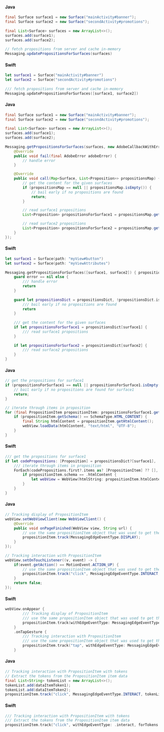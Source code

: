 <Variant platform="android" function="updatepropositionsforsurfaces" repeat="2"/>

#### Java

```java
final Surface surface1 = new Surface("mainActivity#banner");
final Surface surface2 = new Surface("secondActivity#promotions");
 
final List<Surface> surfaces = new ArrayList<>();
surfaces.add(surface1);
surfaces.add(surface2);
 
// fetch propositions from server and cache in-memory
Messaging.updatePropositionsForSurfaces(surfaces)
```

<Variant platform="ios" function="updatepropositionsforsurfaces" repeat="2"/>

#### Swift

```swift
let surface1 = Surface("mainActivity#banner")
let surface2 = Surface("secondActivity#promotions")
 
/// fetch propositions from server and cache in-memory
Messaging.updatePropositionsForSurfaces([surface1, surface2])
```

<Variant platform="android" function="getpropositionsforsurfaces" repeat="2"/>

#### Java

```java
final Surface surface1 = new Surface("mainActivity#banner");
final Surface surface2 = new Surface("secondActivity#promotions");
 
final List<Surface> surfaces = new ArrayList<>();
surfaces.add(surface1);
surfaces.add(surface2);
 
Messaging.getPropositionsForSurfaces(surfaces, new AdobeCallbackWithError<Map<Surface, List<Proposition>>>() {
    @Override
    public void fail(final AdobeError adobeError) {
        // handle error
    }

    @Override
    public void call(Map<Surface, List<Proposition>> propositionsMap) {
        // get the content for the given surfaces
        if (propositionsMap == null || propositionsMap.isEmpty()) {
            // bail early if no propositions are found
            return;
        }

        // read surface1 propositions
        List<Proposition> propositionsForSurface1 = propositionsMap.get(surface1);

        // read surface2 propositions
        List<Proposition> propositionsForSurface2 = propositionsMap.get(surface2);
    }
});
```

<Variant platform="ios" function="getpropositionsforsurfaces" repeat="2"/>

#### Swift

```swift
let surface1 = Surface(path: "myView#button")
let surface2 = Surface(path: "myViewAttributes")
 
Messaging.getPropositionsForSurfaces([surface1, surface2]) { propositionsDict, error in
    guard error == nil else {
        /// handle error
        return
    }
 
    guard let propositionsDict = propositionsDict, !propositionsDict.isEmpty else {
        /// bail early if no propositions are found
        return
    }
     
    /// get the content for the given surfaces
    if let propositionsForSurface1 = propositionsDict[surface1] {
        /// read surface1 propositions
    }
 
    if let propositionsForSurface2 = propositionsDict[surface2] {
        /// read surface2 propositions
    }
}
```

<Variant platform="android" function="using-propositions" repeat="2"/>

#### Java

```java
// get the propositions for surface1
if (propositionsForSurface1 == null || propositionsForSurface1.isEmpty()) {
    // bail early if no propositions are found for surface1
    return;
}

// iterate through items in proposition
for (final PropositionItem propositionItem: propositionsForSurface1.get(0).getItems()) {
    if (propositionItem.getSchema() == SchemaType.HTML_CONTENT) {
        final String htmlContent = propositionItem.getHtmlContent();
        webView.loadData(htmlContent, "text/html", "UTF-8");
    }
}
```

<Variant platform="ios" function="using-propositions" repeat="2"/>

#### Swift

```swift
/// get the propositions for surface1
if let codePropositions: [Proposition] = propositionsDict?[surface1], !codePropositions.isEmpty {
    /// iterate through items in proposition
    ForEach(codePropositions.first?.items as? [PropositionItem] ?? [], id:\.itemId) { propositionItem in
        if propositionItem.schema == .htmlContent {
            let webView = WebView(htmlString: propositionItem.htmlContent)
        }
    }
}
```

<Variant platform="android" function="track" repeat="2"/>

#### Java

```java
// Tracking display of PropositionItem          
webView.setWebViewClient(new WebViewClient() {
    @Override
    public void onPageFinished(WebView view, String url) {
        // use the same propositionItem object that was used to get the content for the webview in the previous section
        propositionItem.track(MessagingEdgeEventType.DISPLAY);
    }
});
 
// Tracking interaction with PropositionItem
webView.setOnTouchListener((v, event) -> {
    if(event.getAction() == MotionEvent.ACTION_UP) {
        // use the same propositionItem object that was used to get the content for the webview in the previous section
        propositionItem.track("click", MessagingEdgeEventType.INTERACT, null);
    }
    return false;
});
```

<Variant platform="ios" function="track" repeat="2"/>

#### Swift

```swift
webView.onAppear {
        /// Tracking display of PropositionItem
        /// use the same propositionItem object that was used to get the content for the webview in the previous section
        propositionItem.track(withEdgeEventType: MessagingEdgeEventType.display)
    }
    .onTapGesture {
        /// Tracking interaction with PropositionItem        
        /// use the same propositionItem object that was used to get the content for the webview in the previous section
        propositionItem.track("tap", withEdgeEventType: MessagingEdgeEventType.display)
    }
```

<Variant platform="android" function="track-with-tokens" repeat="2"/>

#### Java

```java
// Tracking interaction with PropositionItem with tokens
// Extract the tokens from the PropositionItem item data
final List<String> tokenList = new ArrayList<>();
tokenList.add(dataItemToken1);
tokenList.add(dataItemToken2);
propositionItem.track("click", MessagingEdgeEventType.INTERACT, tokenList);
```

<Variant platform="ios" function="track-with-tokens" repeat="2"/>

#### Swift

```swift
/// Tracking interaction with PropositionItem with tokens
/// Extract the tokens from the PropositionItem item data
propositionItem.track("click", withEdgeEventType: .interact, forTokens: [dataItemToken1, dataItemToken2])
```
